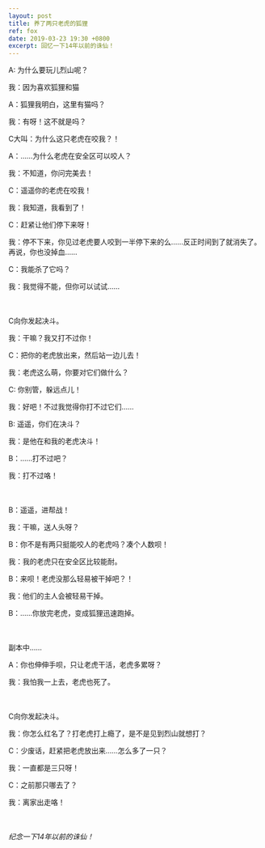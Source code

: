 ```yaml
---
layout: post
title: 养了两只老虎的狐狸
ref: fox
date: 2019-03-23 19:30 +0800
excerpt: 回忆一下14年以前的诛仙！
---
```


A: 为什么要玩儿烈山呢？

我：因为喜欢狐狸和猫

A：狐狸我明白，这里有猫吗？

我：有呀！这不就是吗？

C大叫：为什么这只老虎在咬我？！

A：……为什么老虎在安全区可以咬人？

我：不知道，你问完美去！

C：遥遥你的老虎在咬我！

我：我知道，我看到了！

C：赶紧让他们停下来呀！

我：停不下来，你见过老虎要人咬到一半停下来的么……反正时间到了就消失了。再说，你也没掉血……

C：我能杀了它吗？

我：我觉得不能，但你可以试试……

　

C向你发起决斗。

我：干嘛？我又打不过你！

C：把你的老虎放出来，然后站一边儿去！

我：老虎这么萌，你要对它们做什么？

C: 你别管，躲远点儿！

我：好吧！不过我觉得你打不过它们……

B: 遥遥，你们在决斗？

我：是他在和我的老虎决斗！

B：……打不过吧？

我：打不过咯！

　

B：遥遥，进帮战！

我：干嘛，送人头呀？

B：你不是有两只挺能咬人的老虎吗？凑个人数呗！

我：我的老虎只在安全区比较能耐。

B：来呗！老虎没那么轻易被干掉吧？！

我：他们的主人会被轻易干掉。

B：……你放完老虎，变成狐狸迅速跑掉。

　

副本中……

A：你也伸伸手呗，只让老虎干活，老虎多累呀？

我：我怕我一上去，老虎也死了。

　

C向你发起决斗。

我：你怎么红名了？打老虎打上瘾了，是不是见到烈山就想打？

C：少废话，赶紧把老虎放出来……怎么多了一只？

我：一直都是三只呀！

C：之前那只哪去了？

我：离家出走咯！

　

*纪念一下14年以前的诛仙！*
